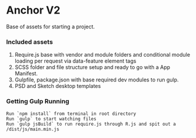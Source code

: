 # Anchor V2

Base of assets for starting a project.


### Included assets
1. Require.js base with vendor and module folders and conditional module loading per request via data-feature element tags
2. SCSS folder and file structure setup and ready to go with a App Manifest.
3. Gulpfile, package.json with base required dev modules to run gulp.
4. PSD and Sketch desktop templates



### Getting Gulp Running

    Run `npm install` from terminal in root directory
    Run `gulp` to start watching files
    Run `gulp jsBuild` to run require.js through R.js and spit out a /dist/js/main.min.js